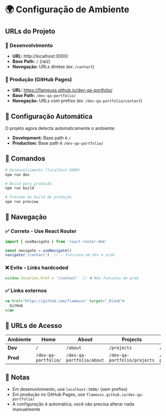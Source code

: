 # 🌍 Configuração de Ambiente

## URLs do Projeto

### 🔧 Desenvolvimento
- **URL:** http://localhost:3000/
- **Base Path:** `/` (raiz)
- **Navegação:** URLs diretas (ex: `/contact`)

### 🚀 Produção (GitHub Pages)
- **URL:** https://flameuss.github.io/dev-qa-portfolio/
- **Base Path:** `/dev-qa-portfolio/`
- **Navegação:** URLs com prefixo (ex: `/dev-qa-portfolio/contact`)

## 🔄 Configuração Automática

O projeto agora detecta automaticamente o ambiente:

- **Development:** Base path é `/`
- **Production:** Base path é `/dev-qa-portfolio/`

## 🚀 Comandos

```bash
# Desenvolvimento (localhost:3000)
npm run dev

# Build para produção
npm run build

# Preview do build de produção
npm run preview
```

## 🔗 Navegação

### ✅ Correto - Use React Router
```jsx
import { useNavigate } from 'react-router-dom'

const navigate = useNavigate()
navigate('/contact')  // ✅ Funciona em dev e prod
```

### ❌ Evite - Links hardcoded
```jsx
window.location.href = '/contact'  // ❌ Não funciona em prod
```

### ✅ Links externos
```jsx
<a href="https://github.com/flameuss" target="_blank">
  GitHub
</a>
```

## 🎯 URLs de Acesso

| Ambiente | Home | About | Projects | Contact |
|----------|------|-------|----------|---------|
| **Dev** | `/` | `/about` | `/projects` | `/contact` |
| **Prod** | `/dev-qa-portfolio/` | `/dev-qa-portfolio/about` | `/dev-qa-portfolio/projects` | `/dev-qa-portfolio/contact` |

## 📝 Notas

- Em desenvolvimento, use `localhost:3000/` (sem prefixo)
- Em produção no GitHub Pages, use `flameuss.github.io/dev-qa-portfolio/`
- A configuração é automática, você não precisa alterar nada manualmente
